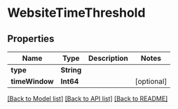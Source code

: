 # WebsiteTimeThreshold

## Properties
Name | Type | Description | Notes
------------ | ------------- | ------------- | -------------
**type** | **String** |  | 
**timeWindow** | **Int64** |  | [optional] 

[[Back to Model list]](../README.md#documentation-for-models) [[Back to API list]](../README.md#documentation-for-api-endpoints) [[Back to README]](../README.md)


